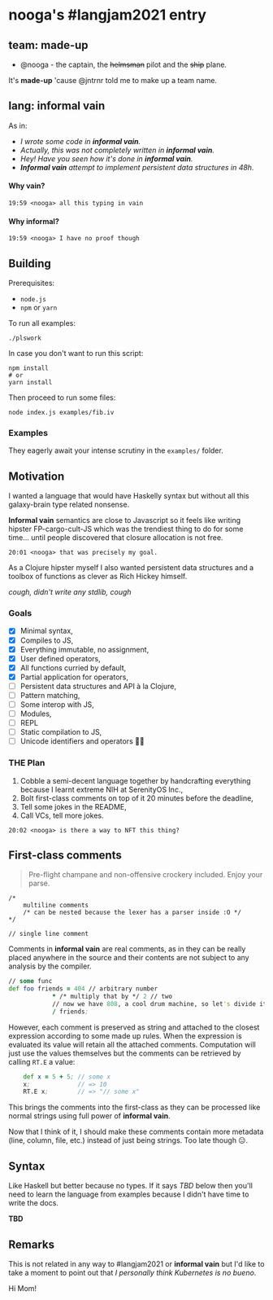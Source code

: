 # nooga's #langjam2021 entry

## team: **made-up**

-   @nooga - the captain, the ~~helmsman~~ pilot and the ~~ship~~ plane.

It's **made-up** 'cause @jntrnr told me to make up a team name.

## lang: **informal vain**

As in:

-   _I wrote some code in **informal vain**._
-   _Actually, this was not completely written in **informal vain**._
-   _Hey! Have you seen how it's done in **informal vain**._
-   _**Informal vain** attempt to implement persistent data structures in 48h._

#### Why **vain**?

    19:59 <nooga> all this typing in vain

#### Why **informal**?

    19:59 <nooga> I have no proof though

## Building

Prerequisites:

-   `node.js`
-   `npm` or `yarn`

To run all examples:

```
./plswork
```

In case you don't want to run this script:

```
npm install
# or
yarn install
```

Then proceed to run some files:

```
node index.js examples/fib.iv
```

### Examples

They eagerly await your intense scrutiny in the `examples/` folder.

## Motivation

I wanted a language that would have Haskelly syntax but without all this galaxy-brain type related nonsense.

**Informal vain** semantics are close to Javascript so it feels like writing hipster FP-cargo-cult-JS which was the trendiest thing to do for some time... until people discovered that closure allocation is not free.

```
20:01 <nooga> that was precisely my goal.
```

As a Clojure hipster myself I also wanted persistent data structures and a toolbox of functions as clever as Rich Hickey himself.

_cough, didn't write any stdlib, cough_

### Goals

-   [x] Minimal syntax,
-   [x] Compiles to JS,
-   [x] Everything immutable, no assignment,
-   [x] User defined operators,
-   [x] All functions curried by default,
-   [x] Partial application for operators,
-   [ ] Persistent data structures and API à la Clojure,
-   [ ] Pattern matching,
-   [ ] Some interop with JS,
-   [ ] Modules,
-   [ ] REPL
-   [ ] Static compilation to JS,
-   [ ] Unicode identifiers and operators 😵‍💫

### THE Plan

1. Cobble a semi-decent language together by handcrafting everything because I learnt extreme NIH at SerenityOS Inc.,
2. Bolt first-class comments on top of it 20 minutes before the deadline,
3. Tell some jokes in the README,
4. Call VCs, tell more jokes.

```
20:02 <nooga> is there a way to NFT this thing?
```

## First-class comments

> Pre-flight champane and non-offensive crockery included. Enjoy your parse.

```
/*
    multiline comments
    /* can be nested because the lexer has a parser inside :O */
*/

// single line comment
```

Comments in **informal vain** are real comments, as in they can be really placed anywhere in the source and their contents are not subject to any analysis by the compiler.

```clojure
// some func
def foo friends = 404 // arbitrary number
            * /* multiply that by */ 2 // two
            // now we have 808, a cool drum machine, so let's divide it among friends
            / friends;
```

However, each comment is preserved as string and attached to the closest expression according to some made up rules. When the expression is evaluated its value will retain all the attached comments. Computation will just use the values themselves but the comments can be retrieved by calling `RT.E` a value:

```clojure
    def x = 5 + 5; // some x
    x;             // => 10
    RT.E x;        // => "// some x"
```

This brings the comments into the first-class as they can be processed like normal strings using full power of **informal vain**.

Now that I think of it, I should make these comments contain more metadata (line, column, file, etc.) instead of just being strings. Too late though 😑.

## Syntax

Like Haskell but better because no types. If it says _TBD_ below then you'll need to learn the language from examples because I didn't have time to write the docs.

**TBD**

## Remarks

This is not related in any way to #langjam2021 or **informal vain** but I'd like to take a moment to point out that _I personally think Kubernetes is no bueno_.

Hi Mom!
